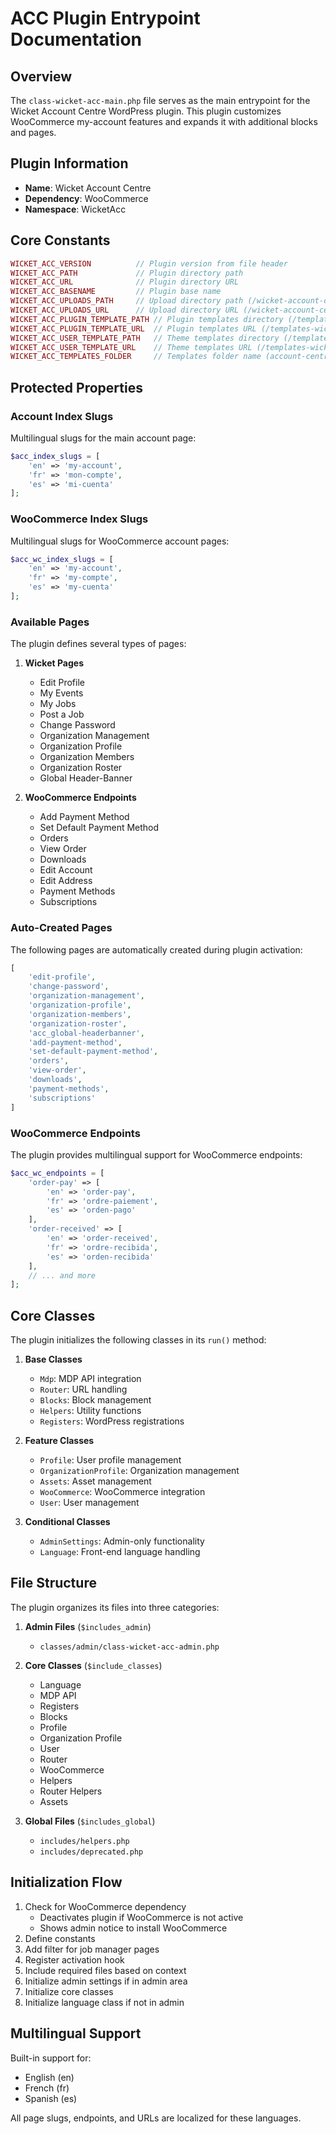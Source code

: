 # ACC Plugin Entrypoint Documentation

## Overview
The `class-wicket-acc-main.php` file serves as the main entrypoint for the Wicket Account Centre WordPress plugin. This plugin customizes WooCommerce my-account features and expands it with additional blocks and pages.

## Plugin Information
- **Name**: Wicket Account Centre
- **Dependency**: WooCommerce
- **Namespace**: WicketAcc

## Core Constants
```php
WICKET_ACC_VERSION          // Plugin version from file header
WICKET_ACC_PATH             // Plugin directory path
WICKET_ACC_URL              // Plugin directory URL
WICKET_ACC_BASENAME         // Plugin base name
WICKET_ACC_UPLOADS_PATH     // Upload directory path (/wicket-account-center/)
WICKET_ACC_UPLOADS_URL      // Upload directory URL (/wicket-account-center/)
WICKET_ACC_PLUGIN_TEMPLATE_PATH // Plugin templates directory (/templates-wicket/)
WICKET_ACC_PLUGIN_TEMPLATE_URL  // Plugin templates URL (/templates-wicket/)
WICKET_ACC_USER_TEMPLATE_PATH   // Theme templates directory (/templates-wicket/)
WICKET_ACC_USER_TEMPLATE_URL    // Theme templates URL (/templates-wicket/)
WICKET_ACC_TEMPLATES_FOLDER     // Templates folder name (account-centre)
```

## Protected Properties

### Account Index Slugs
Multilingual slugs for the main account page:
```php
$acc_index_slugs = [
    'en' => 'my-account',
    'fr' => 'mon-compte',
    'es' => 'mi-cuenta'
];
```

### WooCommerce Index Slugs
Multilingual slugs for WooCommerce account pages:
```php
$acc_wc_index_slugs = [
    'en' => 'my-account',
    'fr' => 'my-compte',
    'es' => 'my-cuenta'
];
```

### Available Pages
The plugin defines several types of pages:

1. **Wicket Pages**
   - Edit Profile
   - My Events
   - My Jobs
   - Post a Job
   - Change Password
   - Organization Management
   - Organization Profile
   - Organization Members
   - Organization Roster
   - Global Header-Banner

2. **WooCommerce Endpoints**
   - Add Payment Method
   - Set Default Payment Method
   - Orders
   - View Order
   - Downloads
   - Edit Account
   - Edit Address
   - Payment Methods
   - Subscriptions

### Auto-Created Pages
The following pages are automatically created during plugin activation:
```php
[
    'edit-profile',
    'change-password',
    'organization-management',
    'organization-profile',
    'organization-members',
    'organization-roster',
    'acc_global-headerbanner',
    'add-payment-method',
    'set-default-payment-method',
    'orders',
    'view-order',
    'downloads',
    'payment-methods',
    'subscriptions'
]
```

### WooCommerce Endpoints
The plugin provides multilingual support for WooCommerce endpoints:

```php
$acc_wc_endpoints = [
    'order-pay' => [
        'en' => 'order-pay',
        'fr' => 'ordre-paiement',
        'es' => 'orden-pago'
    ],
    'order-received' => [
        'en' => 'order-received',
        'fr' => 'ordre-recibida',
        'es' => 'orden-recibida'
    ],
    // ... and more
];
```

## Core Classes
The plugin initializes the following classes in its `run()` method:

1. **Base Classes**
   - `Mdp`: MDP API integration
   - `Router`: URL handling
   - `Blocks`: Block management
   - `Helpers`: Utility functions
   - `Registers`: WordPress registrations

2. **Feature Classes**
   - `Profile`: User profile management
   - `OrganizationProfile`: Organization management
   - `Assets`: Asset management
   - `WooCommerce`: WooCommerce integration
   - `User`: User management

3. **Conditional Classes**
   - `AdminSettings`: Admin-only functionality
   - `Language`: Front-end language handling

## File Structure
The plugin organizes its files into three categories:

1. **Admin Files** (`$includes_admin`)
   - `classes/admin/class-wicket-acc-admin.php`

2. **Core Classes** (`$include_classes`)
   - Language
   - MDP API
   - Registers
   - Blocks
   - Profile
   - Organization Profile
   - User
   - Router
   - WooCommerce
   - Helpers
   - Router Helpers
   - Assets

3. **Global Files** (`$includes_global`)
   - `includes/helpers.php`
   - `includes/deprecated.php`

## Initialization Flow
1. Check for WooCommerce dependency
   - Deactivates plugin if WooCommerce is not active
   - Shows admin notice to install WooCommerce
2. Define constants
3. Add filter for job manager pages
4. Register activation hook
5. Include required files based on context
6. Initialize admin settings if in admin area
7. Initialize core classes
8. Initialize language class if not in admin

## Multilingual Support
Built-in support for:
- English (en)
- French (fr)
- Spanish (es)

All page slugs, endpoints, and URLs are localized for these languages.
